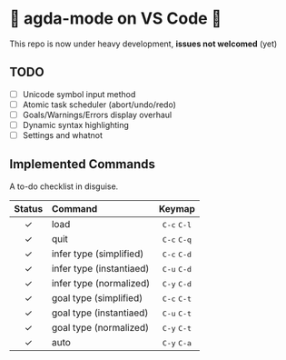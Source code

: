 # 🚧 agda-mode on VS Code 🚧

This repo is now under heavy development, **issues not welcomed** (yet)

## TODO 

- [ ] Unicode symbol input method
- [ ] Atomic task scheduler (abort/undo/redo)
- [ ] Goals/Warnings/Errors display overhaul
- [ ] Dynamic syntax highlighting 
- [ ] Settings and whatnot

## Implemented Commands

A to-do checklist in disguise.

| Status | Command                           | Keymap                        |
|:------:|:----------------------------------|:-----------------------------:|
| ✓      | load                              | <kbd>C-c</kbd> <kbd>C-l</kbd> |
| ✓      | quit                              | <kbd>C-c</kbd> <kbd>C-q</kbd> |
| ✓      | infer type (simplified)           | <kbd>C-c</kbd> <kbd>C-d</kbd> |
| ✓      | infer type (instantiaed)          | <kbd>C-u</kbd> <kbd>C-d</kbd> |
| ✓      | infer type (normalized)           | <kbd>C-y</kbd> <kbd>C-d</kbd> |
| ✓      | goal type (simplified)            | <kbd>C-c</kbd> <kbd>C-t</kbd> |
| ✓      | goal type (instantiaed)           | <kbd>C-u</kbd> <kbd>C-t</kbd> |
| ✓      | goal type (normalized)            | <kbd>C-y</kbd> <kbd>C-t</kbd> |
| ✓      | auto                              | <kbd>C-y</kbd> <kbd>C-a</kbd> |
